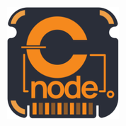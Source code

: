 <div style="text-align:center;">
    <img src="https://github.com/waxcache/branding/blob/main/node/waxcache_node_icon.png?raw=true" alt="waxcache node" style="width:50%;"/>
</div>
